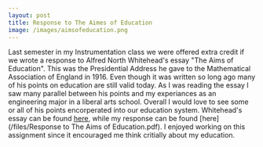 ```yaml
---
layout: post
title: Response to The Aimes of Education
image: /images/aimsofeducation.png
---
```


Last semester in my Instrumentation class we were offered extra credit if we wrote a response to Alfred North Whitehead's essay "The Aims of Education". This was the Presidential Address he gave to the Mathematical Association of England in 1916. Even though it was written so long ago many of his points on education are still valid today. As I was reading the essay I saw many parallel between his points and my experiances as an engineering major in a liberal arts school. Overall I would love to see some or all of his points encorperated into our education system. Whitehead's essay can be found [here](/files/Whitehead1916a.pdf), while my response can be found [here](/files/Response to The Aims of Education.pdf). I enjoyed working on this assignment since it encouraged me think critially about my education.
